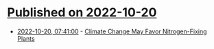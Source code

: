 # [Published on 2022-10-20](index.md)

* [2022-10-20, 07:41:00](https://soylentnews.org/article.pl?sid=22/10/19/1247216&from=rss) - [Climate Change May Favor Nitrogen-Fixing Plants](https://soylentnews.org/article.pl?sid=22/10/19/1247216&from=rss)
